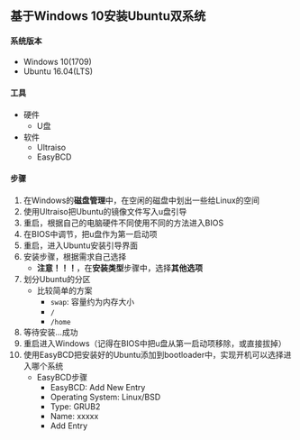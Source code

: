 ## 基于Windows 10安装Ubuntu双系统

#### 系统版本
* Windows 10(1709)
* Ubuntu 16.04(LTS)

#### 工具
* 硬件
    * U盘
* 软件
    * Ultraiso
    * EasyBCD

#### 步骤
1. 在Windows的**磁盘管理**中，在空闲的磁盘中划出一些给Linux的空间
2. 使用Ultraiso把Ubuntu的镜像文件写入u盘引导
3. 重启，根据自己的电脑硬件不同使用不同的方法进入BIOS
4. 在BIOS中调节，把u盘作为第一启动项
5. 重启，进入Ubuntu安装引导界面
6. 安装步骤，根据需求自己选择
    * **注意！！！**，在**安装类型**步骤中，选择**其他选项**
7. 划分Ubuntu的分区
    * 比较简单的方案
        * `swap`: 容量约为内存大小
        * `/`
        * `/home`
8. 等待安装...成功
9. 重启进入Windows（记得在BIOS中把u盘从第一启动项移除，或直接拔掉） 
10. 使用EasyBCD把安装好的Ubuntu添加到bootloader中，实现开机可以选择进入哪个系统
    * EasyBCD步骤
        * EasyBCD: Add New Entry
        * Operating System: Linux/BSD
        * Type: GRUB2
        * Name: xxxxx
        * Add Entry